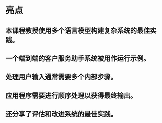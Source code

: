 # 亮点

## 本课程教授使用多个语言模型构建复杂系统的最佳实践。

## 一个端到端的客户服务助手系统被用作运行示例。

## 处理用户输入通常需要多个内部步骤。

## 应用程序需要进行顺序处理以获得最终输出。

## 还分享了评估和改进系统的最佳实践。